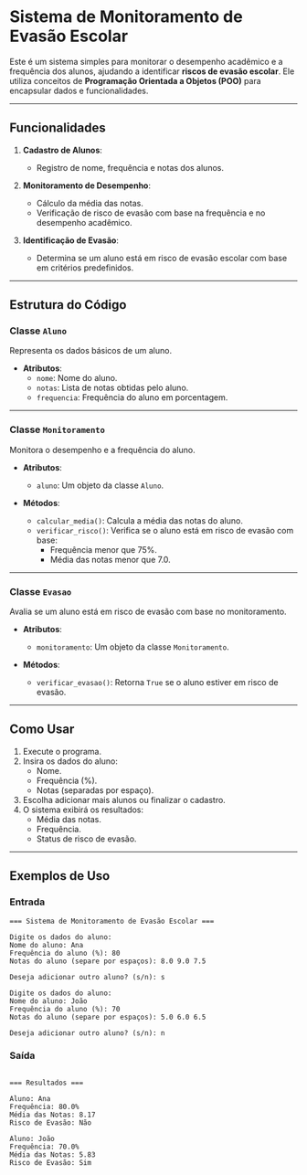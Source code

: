 # Sistema de Monitoramento de Evasão Escolar

Este é um sistema simples para monitorar o desempenho acadêmico e a frequência dos alunos, ajudando a identificar **riscos de evasão escolar**. Ele utiliza conceitos de **Programação Orientada a Objetos (POO)** para encapsular dados e funcionalidades.

---

## Funcionalidades

1. **Cadastro de Alunos**:
   - Registro de nome, frequência e notas dos alunos.

2. **Monitoramento de Desempenho**:
   - Cálculo da média das notas.
   - Verificação de risco de evasão com base na frequência e no desempenho acadêmico.

3. **Identificação de Evasão**:
   - Determina se um aluno está em risco de evasão escolar com base em critérios predefinidos.

---

## Estrutura do Código

### Classe `Aluno`
Representa os dados básicos de um aluno.

- **Atributos**:
  - `nome`: Nome do aluno.
  - `notas`: Lista de notas obtidas pelo aluno.
  - `frequencia`: Frequência do aluno em porcentagem.

---

### Classe `Monitoramento`
Monitora o desempenho e a frequência do aluno.

- **Atributos**:
  - `aluno`: Um objeto da classe `Aluno`.

- **Métodos**:
  - `calcular_media()`: Calcula a média das notas do aluno.
  - `verificar_risco()`: Verifica se o aluno está em risco de evasão com base:
    - Frequência menor que 75%.
    - Média das notas menor que 7.0.

---

### Classe `Evasao`
Avalia se um aluno está em risco de evasão com base no monitoramento.

- **Atributos**:
  - `monitoramento`: Um objeto da classe `Monitoramento`.

- **Métodos**:
  - `verificar_evasao()`: Retorna `True` se o aluno estiver em risco de evasão.

---

## Como Usar

1. Execute o programa.
2. Insira os dados do aluno:
   - Nome.
   - Frequência (%).
   - Notas (separadas por espaço).
3. Escolha adicionar mais alunos ou finalizar o cadastro.
4. O sistema exibirá os resultados:
   - Média das notas.
   - Frequência.
   - Status de risco de evasão.

---

## Exemplos de Uso

### Entrada
```plaintext
=== Sistema de Monitoramento de Evasão Escolar ===

Digite os dados do aluno:
Nome do aluno: Ana
Frequência do aluno (%): 80
Notas do aluno (separe por espaços): 8.0 9.0 7.5

Deseja adicionar outro aluno? (s/n): s

Digite os dados do aluno:
Nome do aluno: João
Frequência do aluno (%): 70
Notas do aluno (separe por espaços): 5.0 6.0 6.5

Deseja adicionar outro aluno? (s/n): n
````
### Saída
````plaintext

=== Resultados ===

Aluno: Ana
Frequência: 80.0%
Média das Notas: 8.17
Risco de Evasão: Não

Aluno: João
Frequência: 70.0%
Média das Notas: 5.83
Risco de Evasão: Sim
